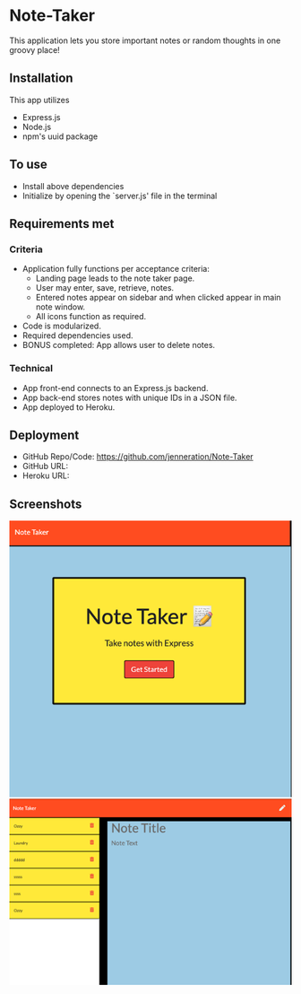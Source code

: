 # Note-Taker
This application lets you store important notes or random thoughts in one groovy place!


## Installation
This app utilizes
- Express.js
- Node.js
- npm's uuid package

## To use
- Install above dependencies
- Initialize by opening the `server.js' file in the terminal

## Requirements met
### Criteria
- Application fully functions per acceptance criteria:
    - Landing page leads to the note taker page.
    - User may enter, save, retrieve, notes.
    - Entered notes appear on sidebar and when clicked appear in main note window.
    - All icons function as required.
- Code is modularized.
- Required dependencies used.
- BONUS completed: App allows user to delete notes.

### Technical
- App front-end connects to an Express.js backend.
- App back-end stores notes with unique IDs in a JSON file.
- App deployed to Heroku.

## Deployment
- GitHub Repo/Code: https://github.com/jenneration/Note-Taker
- GitHub URL:
- Heroku URL:

## Screenshots

![NoteTake Homepage](./public/assets/note-taker-1.png) ![NoteTake Notes page](./public/assets/note-taker-2.png)